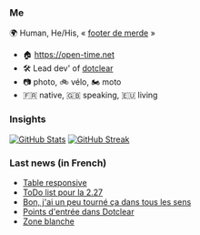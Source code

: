 ### Me

🌍 Human, He/His, « [footer de merde](https://open-time.net/post/2013/07/17/La-veritable-histoire-du-Footer-de-merde-) » 
* 🏠 https://open-time.net 
* 🛠️ Lead dev' of [dotclear](https://git.dotclear.org/dev/dotclear)
* 📷 photo, 🚲 vélo, 🏍️ moto 
* 🇫🇷 native, 🇬🇧 speaking, 🇪🇺 living

### Insights

[![GitHub Stats](https://github-readme-stats-sigma-five.vercel.app/api?username=franck-paul)](https://github.com/franck-paul)
[![GitHub Streak](https://github-readme-streak-stats.herokuapp.com?user=franck-paul)](https://git.io/streak-stats)

### Last news (in French)

<!-- BLOG-POST-LIST:START -->
- [Table responsive](https://open-time.net/post/2023/06/22/Table-responsive)
- [ToDo list pour la 2.27](https://open-time.net/post/2023/06/21/ToDo-list-pour-la-2.27)
- [Bon, j&#39;ai un peu tourné ça dans tous les sens](https://open-time.net/post/2023/06/20/Bon%2C-j-ai-un-peu-tourn%C3%A9-%C3%A7a-dans-tous-les-sens)
- [Points d&#39;entrée dans Dotclear](https://open-time.net/post/2023/06/20/Points-d-entr%C3%A9e-dans-Dotclear)
- [Zone blanche](https://open-time.net/post/2023/06/19/Zone-blanche)
<!-- BLOG-POST-LIST:END -->
